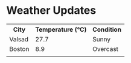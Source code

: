 # Weather Updates

<!-- WEATHER-UPDATE-START -->
<table><tr><th>City</th><th>Temperature (°C)</th><th>Condition</th></tr><tr><td>Valsad</td><td>27.7</td><td>Sunny</td></tr><tr><td>Boston</td><td>8.9</td><td>Overcast</td></tr><tr><td></td><td></td><td></td></tr></table>
<!-- WEATHER-UPDATE-END -->
